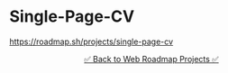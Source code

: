 # Single-Page-CV

https://roadmap.sh/projects/single-page-cv

<div align="center">

[✅ Back to Web Roadmap Projects ✅](https://github.com/YounesMoukhlij/web-roadmap-projects)
</div>
